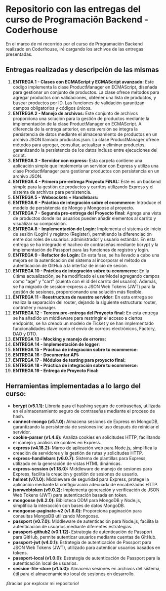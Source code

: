 # Repositorio con las entregas del curso de Programaciôn Backend - Coderhouse

En el marco de mi recorrido por el curso de Programación Backend realizado en Coderhouse, iré cargando los archivos de las entregas presentadas.

## Entregas realizadas y descripción de las mismas 

1. **ENTREGA 1 - Clases con ECMAScript y ECMAScript avanzado:** Este código implementa la clase ProductManager en ECMAScript, diseñada para gestionar un conjunto de productos. La clase ofrece métodos para agregar productos con validaciones, obtener una lista de productos, y buscar productos por ID. Las funciones de validación garantizan campos obligatorios y códigos únicos. 
2. **ENTREGA 2 - Manejo de archivos:** Este conjunto de archivos proporciona una solución para la gestión de productos mediante la implementación de la clase ProductManager en ECMAScript. A diferencia de la entrega anterior, en esta versión se integra la persistencia de datos mediante el almacenamiento de productos en un archivo JSON llamado productos.json. La clase ProductManager ofrece métodos para agregar, consultar, actualizar y eliminar productos, garantizando la persistencia de los datos incluso entre ejecuciones del script.
3. **ENTREGA 3 - Servidor con express:** Esta carpeta contiene una aplicación simple que implementa un servidor con Express y utiliza una clase ProductManager para gestionar productos con persistencia en un archivo JSON.
4. **ENTREGA 4 - Primera pre-entrega Proyecto FiNAL:** Este es un backend simple para la gestión de productos y carritos utilizando Express y el sistema de archivos para persistencia.
5. **ENTREGA 5 - Websockets + Handlebars:**
6. **ENTREGA 6 - Práctica de integración sobre el ecommerce:** Introduce el modelo de persistencia de Mongo y Mongoose al proyecto.
7. **ENTREGA 7 - Segunda pre-entrega del Proyecto final:** Agrega una vista de productos donde los usuarios pueden añadir elementos al carrito y visualizar su composición.
8. **ENTREGA 8 - Implementación de Login:** Implementa el sistema de inicio de sesión (Login) y registro (Register), permitiendo la diferenciación entre dos roles de usuarios: administrador y usuario estándar. En esta entrega se ha integrado el hacheo de contraseñas mediante bcrypt y la implementación de Passport para las funciones de registro y login.
9. **ENTREGA 9 - Refactor de Login:** En esta fase, se ha llevado a cabo una mejora en la autenticación del sistema al incorporar el método de autenticación de GitHub a la interfaz de inicio de sesión.
10. **ENTREGA 10 - Práctica de integración sobre tu ecommerce:** En la última actualización, se ha modificado el userModel agregando campos como "age" y "cart" (cuenta con el id del carrito del usuario). Además, se ha migrado de session-express a JSON Web Tokens (JWT) para la gestión de sesiones, proporcionando una solución más flexible.
11. **ENTREGA 11 - Reestructura de nuestro servidor:** En esta entrega se realiza la separación del router, dejando la siguiente estructura: router, controller y manager.
12. **ENTREGA 12 - Tercera pre-entrega del Proyecto final:** En esta entrega se ha añadido un middleware para restringir el acceso a ciertos endpoints, se ha creado un modelo de Ticket y se han implementado funcionalidades clave como el envío de correos electrónicos, Factory, DAO y DTO.
13. **ENTREGA 13 - Mocking y manejo de errores:**
14. **ENTREGA 14 - Implementación de logger:**
15. **ENTREGA 15 - Práctica de integración sobre tu ecommerce:**
16. **ENTREGA 16 - Documentar API:** 
17. **ENTREGA 17 - Módulos de testing para proyecto final:**
18. **ENTREGA 18 - Práctica de integración sobre tu ecommerce:**
19. **ENTREGA 19 - Entrega de Proyecto Final:**


## Herramientas implementadas a lo largo del curso:
- **bcrypt (v5.1.1):** Librería para el hashing seguro de contraseñas, utilizada en el almacenamiento seguro de contraseñas mediante el proceso de hash.
- **connect-mongo (v5.1.0):** Almacena sesiones de Express en MongoDB, garantizando la persistencia de sesiones incluso después de reiniciar el servidor.
- **cookie-parser (v1.4.6):** Analiza cookies en solicitudes HTTP, facilitando el manejo y análisis de cookies en Express.
- **express (v4.18.2):** Marco de aplicación web para Node.js, simplifica la creación de servidores y la gestión de rutas y solicitudes HTTP.
- **express-handlebars (v6.0.7):** Sistema de plantillas para Express, utilizado en la generación de vistas HTML dinámicas.
- **express-session (v1.18.0):** Middleware de manejo de sesiones para Express, facilita la creación y gestión de sesiones de usuario.
- **helmet (v7.1.0):** Middleware de seguridad para Express, protege la aplicación mediante la configuración adecuada de encabezados HTTP.
- **jsonwebtoken (v9.0.2):** Implementa generación y verificación de JSON Web Tokens (JWT) para autenticación basada en token.
- **mongoose (v8.2.0):** Biblioteca ODM para MongoDB y Node.js, simplifica la interacción con bases de datos MongoDB.
- **mongoose-paginate-v2 (v1.8.0):** Proporciona paginación para consultas MongoDB utilizando Mongoose.
- **passport (v0.7.0):** Middleware de autenticación para Node.js, facilita la autenticación de usuarios mediante diferentes estrategias.
- **passport-github2 (v0.1.12):** Estrategia de autenticación de Passport para GitHub, permite autenticar usuarios mediante cuentas de GitHub.
- **passport-jwt (v4.0.1):** Estrategia de autenticación de Passport para JSON Web Tokens (JWT), utilizado para autenticar usuarios basados en tokens.
- **passport-local (v1.0.0):** Estrategia de autenticación de Passport para la autenticación local de usuarios.
- **session-file-store (v1.5.0):** Almacena sesiones en archivos del sistema, útil para el almacenamiento local de sesiones en desarrollo.


¡Gracias por explorar mi repositorio! 
